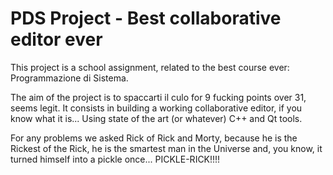 # PDS Project - Best collaborative editor ever

This project is a school assignment, related to the best course ever: Programmazione di Sistema.

The aim of the project is to spaccarti il culo for 9 fucking points over 31, seems legit. It consists in building a working collaborative editor, if you know what it is... Using state of the art (or whatever) C++ and Qt tools. 

For any problems we asked Rick of Rick and Morty, because he is the Rickest of the Rick, he is the smartest man in the Universe and, you know, it turned himself into a pickle once... PICKLE-RICK!!!!
